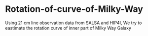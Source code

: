 # Rotation-of-curve-of-Milky-Way
Using 21 cm line observation data from SALSA and HIP4I, We try to eastimate the rotation curve of inner part of Milky Way Galaxy
